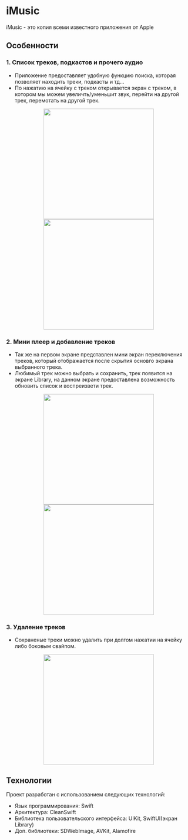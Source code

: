 # iMusic

iMusic - это копия всеми известного приложения от Apple 
## Особенности

### 1. Список треков, подкастов и прочего аудио 
- Приложение предоставляет удобную функцию поиска, которая позволяет находить треки, подкасты и тд...
- По нажатию на ячейку с треком открывается экран с треком, в котором мы можем увеличть/уменьшит звук, перейти на другой трек, перемотать на другой трек.
<div id="header" align="center">
  <img src="https://github.com/RamazanGasratov/iMusic/blob/feature_TableScen/screenScen/Запись%20экрана%202023-08-14%20в%2013.16.09.gif" width="300"/>
  <img src="https://github.com/RamazanGasratov/iMusic/blob/feature_TableScen/screenScen/Запись%20экрана%202023-08-14%20в%2013.16.44.gif" width="300"/>
</div>

### 2. Мини плеер и добавление треков 
- Так же на первом экране представлен мини экран переключения треков, который отображается после скрытия основго экрана выбранного трека.
- Любимый трек можно выбрать и сохранить, трек появится на экране Library, на данном экране предоставлена возможность обновить список и воспреизвети трек.
<div id="header" align="center">
  <img src="https://github.com/RamazanGasratov/iMusic/blob/feature_TableScen/screenScen/Запись%20экрана%202023-08-14%20в%2013.17.11.gif" width="300"/>
   <img src="https://github.com/RamazanGasratov/iMusic/blob/feature_TableScen/screenScen/Запись%20экрана%202023-08-14%20в%2013.17.40.gif" width="300"/>
</div>

### 3. Удаление треков

- Сохраненые треки можно удалить при долгом нажатии на ячейку либо боковым свайпом.
<div id="header" align="center">
  <img src="https://github.com/RamazanGasratov/iMusic/blob/feature_TableScen/screenScen/Запись%20экрана%202023-08-14%20в%2013.18.10.gif" width="300"/>
</div>

## Технологии

Проект разработан с использованием следующих технологий:

- Язык программирования: Swift
- Архитектура: CleanSwift
- Библиотека пользовательского интерфейса: UIKit, SwiftUI(экран Library)
- Доп. библиотеки: SDWebImage, AVKit, Alamofire
